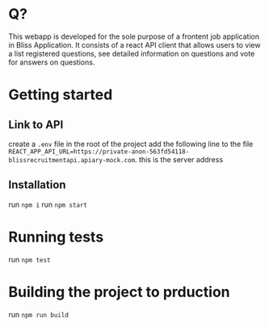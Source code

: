 # Q?

This webapp is developed for the sole purpose of a frontent job application in Bliss Application. It consists of a react API client that allows users to view a list registered questions, see detailed information on questions and vote for answers on questions.

# Getting started

## Link to API

create a `.env` file in the root of the project
add the following line to the file `REACT_APP_API_URL=https://private-anon-563fd54118-blissrecruitmentapi.apiary-mock.com`. this is the server address

## Installation

run `npm i`
run `npm start`

# Running tests

run `npm test`

# Building the project to prduction

run `npm run build`
